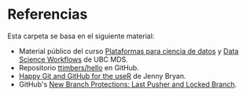 # Referencias

Esta carpeta se basa en el siguiente material:

- Material público del curso [Plataformas para ciencia de datos](https://github.com/UBC-MDS/DSCI_521_platforms-dsci) y [Data Science Workflows](https://github.com/UBC-MDS/DSCI_522_dsci-workflows) de UBC MDS.  
- Repositorio [ttimbers/hello](https://github.com/ttimbers/hello) en GitHub.  
- [Happy Git and GitHub for the useR](https://happygitwithr.com/index.html) de Jenny Bryan.  
- GitHub's [New Branch Protections: Last Pusher and Locked Branch](https://github.blog/changelog/2022-10-20-new-branch-protections-last-pusher-and-locked-branch/).  
